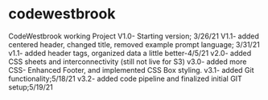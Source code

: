 # codewestbrook
CodeWestbrook working Project
	V1.0- Starting version; 3/26/21
	V1.1- added centered header, changed title, removed example prompt language; 3/31/21
	v1.1- added header tags, organized data a little better-4/5/21
	v2.0- added CSS sheets and interconnectivity (still not live for S3)
	v3.0- added more CSS- Enhanced Footer, and implemented CSS Box styling.
	v3.1- added Git functionality;5/18/21 
	v3.2- added code pipeline and finalized initial GIT setup;5/19/21
	

	